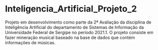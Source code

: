# Inteligencia_Artificial_Projeto_2
Projeto em desenvolvimento como parte da 2ª Avaliação da disciplina de Inteligência Artificial do departamento de Sistemas de Informação da Universidade Federal de Sergipe no período 2021.1. O projeto consiste em fazer mineração musical baseado na base de dados que contém informações de músicas.
